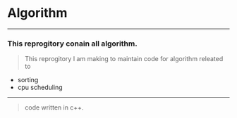 # Algorithm
---
### This reprogitory conain all **algorithm**.
> This reprogitory I am making to maintain code for algorithm releated to
  - sorting
  - cpu scheduling
  
  
  ---
  > code written in c++.
